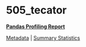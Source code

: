 # 505_tecator

[**Pandas Profiling Report**](../docs_sources/profile/505_tecator.html)

[Metadata](metadata.yaml) | [Summary Statistics](summary_stats.csv)

